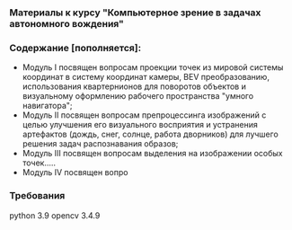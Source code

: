 ### Материалы к курсу "Компьютерное зрение в задачах автономного вождения" 
### Содержание [пополняется]:
- Модуль I посвящен вопросам проекции точек из мировой системы координат в систему координат камеры, BEV преобразованию, использования квартернионов для поворотов объектов и визуальному оформлению рабочего пространства "умного навигатора";
- Модуль II посвящен вопросам препроцессинга изображений с целью улучшения его визуального восприятия и устранения артефактов (дождь, снег, солнце, работа дворников) для лучшего решения задач распознавания образов;
- Модуль III посвящен вопросам выделения на изображении особых точек.....
- Модуль IV посвящен вопро 


### Требования
python 3.9
opencv 3.4.9
